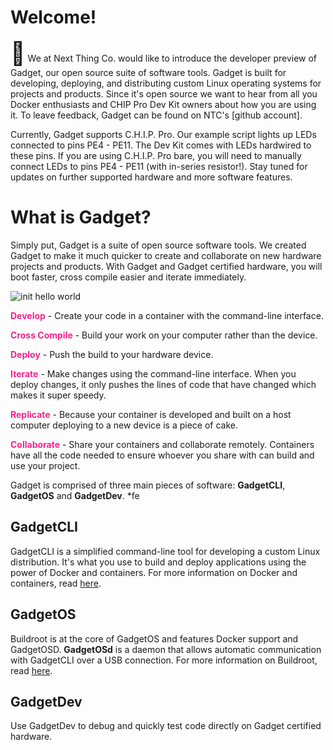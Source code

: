 # Welcome!

<span style="font-size: 36px">&#128226;</span> We at Next Thing Co. would like to introduce the developer preview of Gadget, our open source suite of software tools. Gadget is built for developing, deploying, and distributing custom Linux operating systems for projects and products. Since it's open source we want to hear from all you Docker enthusiasts and CHIP Pro Dev Kit owners about how you are using it. To leave feedback, Gadget can be found on NTC's [github account]. 

Currently, Gadget supports C.H.I.P. Pro. Our example script lights up LEDs connected to pins PE4 - PE11. The Dev Kit comes with LEDs hardwired to these pins. If you are using C.H.I.P. Pro bare, you will need to manually connect LEDs to pins PE4 - PE11 (with in-series resistor!). Stay tuned for updates on further supported hardware and more software features.

# What is Gadget?

Simply put, Gadget is a suite of open source software tools. We created Gadget to make it much quicker to create and collaborate on new hardware projects and products. With Gadget and Gadget certified hardware, you will boot faster, cross compile easier and iterate immediately.

![init hello world](images/initHelloworld.gif)

<span style="color: #F6248D">**Develop**</span> - Create your code in a container with the command-line interface.

<span style="color: #F6248D">**Cross Compile**</span> - Build your work on your computer rather than the device.

<span style="color: #F6248D">**Deploy**</span> - Push the build to your hardware device.

<span style="color: #F6248D">**Iterate**</span> - Make changes using the command-line interface. When you deploy changes, it only pushes the lines of code that have changed which makes it super speedy.

<span style="color: #F6248D">**Replicate**</span> - Because your container is developed and built on a host computer deploying to a new device is a piece of cake.

<span style="color: #F6248D">**Collaborate**</span> - Share your containers and collaborate remotely. Containers have all the code needed to ensure whoever you share with can build and use your project.

Gadget is comprised of three main pieces of software: **GadgetCLI**, **GadgetOS** and **GadgetDev**. *fe

## GadgetCLI

GadgetCLI is a simplified command-line tool for developing a custom Linux distribution. It's what you use to build and deploy applications using the power of Docker and containers. For more information on Docker and containers, read [here](https://www.docker.com/what-docker). 
     
## GadgetOS

Buildroot is at the core of GadgetOS and features Docker support and GadgetOSD. **GadgetOSd** is a daemon that allows automatic communication with GadgetCLI over a USB connection. For more information on Buildroot, read [here](https://buildroot.org/).

## GadgetDev

Use GadgetDev to debug and quickly test code directly on Gadget certified hardware.


	




